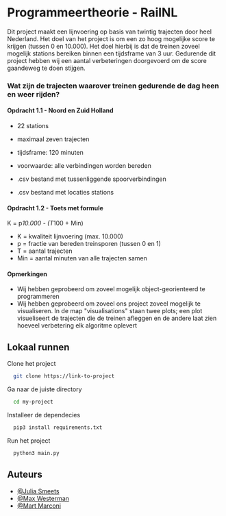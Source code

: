 # Programmeertheorie - RailNL

Dit project maakt een lijnvoering op basis van twintig trajecten door heel Nederland. Het doel van het project is om een zo hoog mogelijke score te krijgen (tussen 0 en 10.000). Het doel hierbij is dat de treinen zoveel mogelijk stations bereiken binnen een tijdsframe van 3 uur. Gedurende dit project hebben wij een aantal verbeteringen doorgevoerd om de score gaandeweg te doen stijgen.

### Wat zijn de trajecten waarover treinen gedurende de dag heen en weer rijden?

#### Opdracht 1.1 - Noord en Zuid Holland
- 22 stations
- maximaal zeven trajecten
- tijdsframe: 120 minuten
- voorwaarde: alle verbindingen worden bereden

- .csv bestand met tussenliggende spoorverbindingen
- .csv bestand met locaties stations


#### Opdracht 1.2 - Toets met formule
K = p*10.000 - (T*100 + Min)

- K = kwaliteit lijnvoering (max. 10.000)
- p = fractie van bereden treinsporen (tussen 0 en 1)
- T = aantal trajecten
- Min = aantal minuten van alle trajecten samen


#### Opmerkingen
- Wij hebben geprobeerd om zoveel mogelijk object-georienteerd te programmeren
- Wij hebben geprobeerd om zoveel ons project zoveel mogelijk te visualiseren. In de map "visualisations" staan twee plots; een plot visueliseert de trajecten die de treinen afleggen en de andere laat zien hoeveel verbetering elk algoritme oplevert


## Lokaal runnen

Clone het project

```bash
  git clone https://link-to-project
```

Ga naar de juiste directory

```bash
  cd my-project
```

Installeer de dependecies

```bash
  pip3 install requirements.txt
```

Run het project

```bash
  python3 main.py
```
  

## Auteurs

- [@Julia Smeets](https://github.com/Cliothalia)
- [@Max Westerman](https://github.com/maxwesterman)
- [@Mart Marconi](https://github.com/Martino-Marconi)

